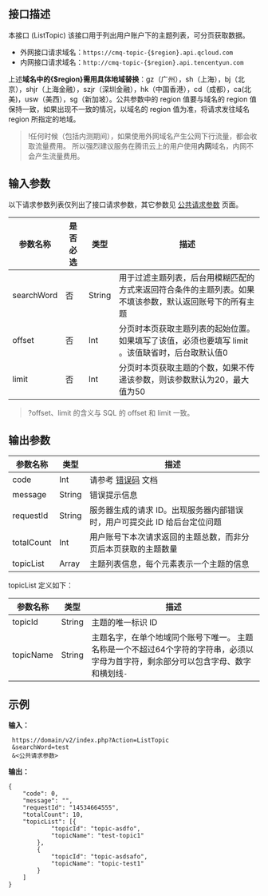 ## 接口描述

本接口 (ListTopic) 该接口用于列出用户账户下的主题列表，可分页获取数据。
- 外网接口请求域名：`https://cmq-topic-{$region}.api.qcloud.com`
- 内网接口请求域名：`http://cmq-topic-{$region}.api.tencentyun.com`

上述**域名中的{$region}需用具体地域替换**：gz（广州），sh（上海），bj（北京），shjr（上海金融），szjr（深圳金融），hk（中国香港），cd（成都），ca(北美)，usw（美西），sg（新加坡）。公共参数中的 region 值要与域名的 region 值保持一致，如果出现不一致的情况，以域名的 region 值为准，将请求发往域名 region 所指定的地域。
>!任何时候（包括内测期间），如果使用外网域名产生公网下行流量，都会收取流量费用。 所以强烈建议服务在腾讯云上的用户使用**内网**域名，内网不会产生流量费用。


## 输入参数

以下请求参数列表仅列出了接口请求参数，其它参数见 [公共请求参数](https://cloud.tencent.com/document/product/406/5883) 页面。

| 参数名称 | 是否必选  | 类型 | 描述 |
|---------|---------|---------|---------|
| searchWord| 否| String| 用于过滤主题列表，后台用模糊匹配的方式来返回符合条件的主题列表。如果不填该参数，默认返回账号下的所有主题|
| offset| 否| Int| 分页时本页获取主题列表的起始位置。如果填写了该值，必须也要填写 limit 。该值缺省时，后台取默认值0|
| limit| 否| Int| 分页时本页获取主题的个数，如果不传递该参数，则该参数默认为20，最大值为50|

>?offset、limit 的含义与 SQL 的 offset 和 limit 一致。

## 输出参数

| 参数名称 | 类型 | 描述 |
|---------|---------|---------|
| code | Int | 请参考 [错误码](https://cloud.tencent.com/document/product/406/5903) 文档|
| message | String | 错误提示信息|
| requestId| String| 服务器生成的请求 ID。出现服务器内部错误时，用户可提交此 ID 给后台定位问题|
| totalCount| Int| 用户账号下本次请求返回的主题总数，而非分页后本页获取的主题数量|
| topicList| Array| 主题列表信息，每个元素表示一个主题的信息|


topicList 定义如下：

| 参数名称 | 类型 | 描述 |
|---------|---------|---------|
| topicId | String | 主题的唯一标识 ID|
| topicName | String | 主题名字，在单个地域同个账号下唯一。 主题名称是一个不超过64个字符的字符串，必须以字母为首字符，剩余部分可以包含字母、数字和横划线`-`|


## 示例

**输入：**

```
 https://domain/v2/index.php?Action=ListTopic
 &searchWord=test
 &<公共请求参数>
```

**输出：**

```
{
	"code": 0,
	"message": "",
	"requestId": "14534664555",
	"totalCount": 10,
	"topicList": [{
			"topicId": "topic-asdfo",
			"topicName": "test-topic1"
		},
		{
			"topicId": "topic-asdsafo",
			"topicName": "topic-test1"
		}
	]
}
```
